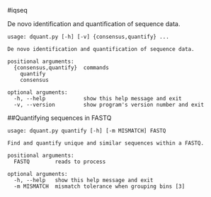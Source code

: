 #iqseq

De novo identification and quantification of sequence data.

```
usage: dquant.py [-h] [-v] {consensus,quantify} ...

De novo identification and quantification of sequence data.

positional arguments:
  {consensus,quantify}  commands
    quantify
    consensus

optional arguments:
  -h, --help            show this help message and exit
  -v, --version         show program's version number and exit
```

##Quantifying sequences in FASTQ

```
usage: dquant.py quantify [-h] [-m MISMATCH] FASTQ

Find and quantify unique and similar sequences within a FASTQ.

positional arguments:
  FASTQ        reads to process

optional arguments:
  -h, --help   show this help message and exit
  -m MISMATCH  mismatch tolerance when grouping bins [3]
```

